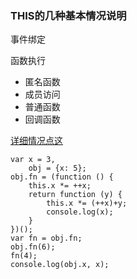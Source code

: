 ### THIS的几种基本情况说明

事件绑定

函数执行
+ 匿名函数
+ 成员访问
+ 普通函数
+ 回调函数

[详细情况点这](./Chapter-2/Item7/1.js)

```
var x = 3,
    obj = {x: 5};
obj.fn = (function () {
    this.x *= ++x;
    return function (y) {
        this.x *= (++x)+y;
        console.log(x);
    }
})();
var fn = obj.fn;
obj.fn(6);
fn(4);
console.log(obj.x, x);
```